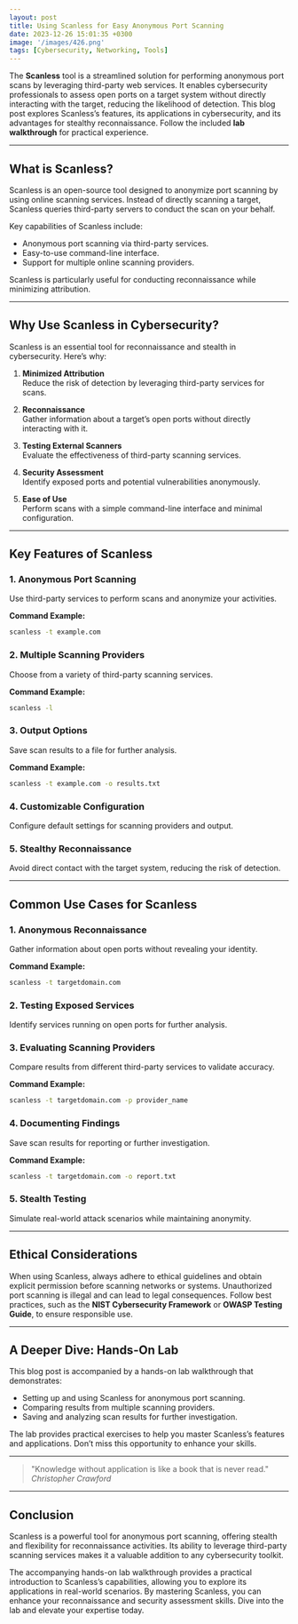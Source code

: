 ```yaml
---
layout: post
title: Using Scanless for Easy Anonymous Port Scanning
date: 2023-12-26 15:01:35 +0300
image: '/images/426.png'
tags: [Cybersecurity, Networking, Tools]
---
```


The **Scanless** tool is a streamlined solution for performing anonymous port scans by leveraging third-party web services. It enables cybersecurity professionals to assess open ports on a target system without directly interacting with the target, reducing the likelihood of detection. This blog post explores Scanless’s features, its applications in cybersecurity, and its advantages for stealthy reconnaissance. Follow the included **lab walkthrough** for practical experience.

---

## What is Scanless?

Scanless is an open-source tool designed to anonymize port scanning by using online scanning services. Instead of directly scanning a target, Scanless queries third-party servers to conduct the scan on your behalf.

Key capabilities of Scanless include:
- Anonymous port scanning via third-party services.  
- Easy-to-use command-line interface.  
- Support for multiple online scanning providers.  

Scanless is particularly useful for conducting reconnaissance while minimizing attribution.

---

## Why Use Scanless in Cybersecurity?

Scanless is an essential tool for reconnaissance and stealth in cybersecurity. Here’s why:

1. **Minimized Attribution**  
   Reduce the risk of detection by leveraging third-party services for scans.

2. **Reconnaissance**  
   Gather information about a target’s open ports without directly interacting with it.

3. **Testing External Scanners**  
   Evaluate the effectiveness of third-party scanning services.

4. **Security Assessment**  
   Identify exposed ports and potential vulnerabilities anonymously.

5. **Ease of Use**  
   Perform scans with a simple command-line interface and minimal configuration.

---

## Key Features of Scanless

### 1. **Anonymous Port Scanning**
Use third-party services to perform scans and anonymize your activities.

**Command Example:**
```bash
scanless -t example.com
```

### 2. **Multiple Scanning Providers**
Choose from a variety of third-party scanning services.

**Command Example:**
```bash
scanless -l
```

### 3. **Output Options**
Save scan results to a file for further analysis.

**Command Example:**
```bash
scanless -t example.com -o results.txt
```

### 4. **Customizable Configuration**
Configure default settings for scanning providers and output.

### 5. **Stealthy Reconnaissance**
Avoid direct contact with the target system, reducing the risk of detection.

---

## Common Use Cases for Scanless

### 1. **Anonymous Reconnaissance**
Gather information about open ports without revealing your identity.

**Command Example:**
```bash
scanless -t targetdomain.com
```

### 2. **Testing Exposed Services**
Identify services running on open ports for further analysis.

### 3. **Evaluating Scanning Providers**
Compare results from different third-party services to validate accuracy.

**Command Example:**
```bash
scanless -t targetdomain.com -p provider_name
```

### 4. **Documenting Findings**
Save scan results for reporting or further investigation.

**Command Example:**
```bash
scanless -t targetdomain.com -o report.txt
```

### 5. **Stealth Testing**
Simulate real-world attack scenarios while maintaining anonymity.

---

## Ethical Considerations

When using Scanless, always adhere to ethical guidelines and obtain explicit permission before scanning networks or systems. Unauthorized port scanning is illegal and can lead to legal consequences. Follow best practices, such as the **NIST Cybersecurity Framework** or **OWASP Testing Guide**, to ensure responsible use.

---

## A Deeper Dive: Hands-On Lab

This blog post is accompanied by a hands-on lab walkthrough that demonstrates:
- Setting up and using Scanless for anonymous port scanning.
- Comparing results from multiple scanning providers.
- Saving and analyzing scan results for further investigation.

The lab provides practical exercises to help you master Scanless’s features and applications. Don’t miss this opportunity to enhance your skills.

---

> "Knowledge without application is like a book that is never read."  
> <cite>Christopher Crawford</cite>

---

## Conclusion

Scanless is a powerful tool for anonymous port scanning, offering stealth and flexibility for reconnaissance activities. Its ability to leverage third-party scanning services makes it a valuable addition to any cybersecurity toolkit.

The accompanying hands-on lab walkthrough provides a practical introduction to Scanless’s capabilities, allowing you to explore its applications in real-world scenarios. By mastering Scanless, you can enhance your reconnaissance and security assessment skills. Dive into the lab and elevate your expertise today.
